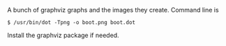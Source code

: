 A bunch of graphviz graphs and the images they create. Command line is

```
$ /usr/bin/dot -Tpng -o boot.png boot.dot
```

Install the graphviz package if needed.
